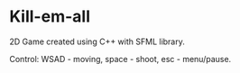 # Kill-em-all
2D Game created using C++ with SFML library.

Control: WSAD - moving, space - shoot, esc - menu/pause.
